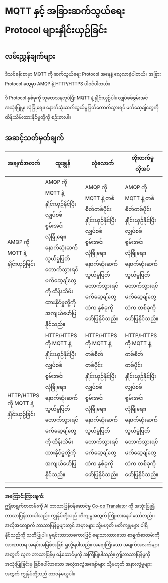 <!--
CO_OP_TRANSLATOR_METADATA:
{
  "original_hash": "0d4033cdd7b5b5475c63770102e38480",
  "translation_date": "2025-08-28T17:14:28+00:00",
  "source_file": "1-getting-started/lessons/4-connect-internet/assignment.md",
  "language_code": "my"
}
-->
# MQTT နှင့် အခြားဆက်သွယ်ရေး Protocol များနှိုင်းယှဉ်ခြင်း

## လမ်းညွှန်ချက်များ

ဒီသင်ခန်းစာမှာ MQTT ကို ဆက်သွယ်ရေး Protocol အနေနဲ့ လေ့လာခဲ့ပါတယ်။ အခြား Protocol တွေမှာ AMQP နဲ့ HTTP/HTTPS ပါဝင်ပါတယ်။

ဒီ Protocol နှစ်ခုကို သုတေသနလုပ်ပြီး MQTT နဲ့ နှိုင်းယှဉ်ပါ။ လျှပ်စစ်စွမ်းအင်အသုံးပြုမှု၊ လုံခြုံရေး၊ နောက်ဆုံးဆက်သွယ်မှုပြတ်တောက်သွားရင် မက်ဆေ့ချ်တွေကို ထိန်းသိမ်းထားနိုင်မှုတို့ကို စဉ်းစားပါ။

## အဆင့်သတ်မှတ်ချက်

| အချက်အလက် | ထူးချွန် | လုံလောက် | တိုးတက်မှုလိုအပ် |
| -------- | --------- | -------- | ----------------- |
| AMQP ကို MQTT နဲ့ နှိုင်းယှဉ်ခြင်း | AMQP ကို MQTT နဲ့ နှိုင်းယှဉ်နိုင်ပြီး လျှပ်စစ်စွမ်းအင်၊ လုံခြုံရေး၊ နောက်ဆုံးဆက်သွယ်မှုပြတ်တောက်သွားရင် မက်ဆေ့ချ်တွေကို ထိန်းသိမ်းထားနိုင်မှုတို့ကို အကျယ်ဖော်ပြနိုင်သည်။ | AMQP ကို MQTT နဲ့ တစ်စိတ်တစ်ပိုင်း နှိုင်းယှဉ်နိုင်ပြီး လျှပ်စစ်စွမ်းအင်၊ လုံခြုံရေး၊ နောက်ဆုံးဆက်သွယ်မှုပြတ်တောက်သွားရင် မက်ဆေ့ချ်တွေထဲက နှစ်ခုကို ဖော်ပြနိုင်သည်။ | AMQP ကို MQTT နဲ့ တစ်စိတ်တစ်ပိုင်း နှိုင်းယှဉ်နိုင်ပြီး လျှပ်စစ်စွမ်းအင်၊ လုံခြုံရေး၊ နောက်ဆုံးဆက်သွယ်မှုပြတ်တောက်သွားရင် မက်ဆေ့ချ်တွေထဲက တစ်ခုကို ဖော်ပြနိုင်သည်။ |
| HTTP/HTTPS ကို MQTT နဲ့ နှိုင်းယှဉ်ခြင်း | HTTP/HTTPS ကို MQTT နဲ့ နှိုင်းယှဉ်နိုင်ပြီး လျှပ်စစ်စွမ်းအင်၊ လုံခြုံရေး၊ နောက်ဆုံးဆက်သွယ်မှုပြတ်တောက်သွားရင် မက်ဆေ့ချ်တွေကို ထိန်းသိမ်းထားနိုင်မှုတို့ကို အကျယ်ဖော်ပြနိုင်သည်။ | HTTP/HTTPS ကို MQTT နဲ့ တစ်စိတ်တစ်ပိုင်း နှိုင်းယှဉ်နိုင်ပြီး လျှပ်စစ်စွမ်းအင်၊ လုံခြုံရေး၊ နောက်ဆုံးဆက်သွယ်မှုပြတ်တောက်သွားရင် မက်ဆေ့ချ်တွေထဲက နှစ်ခုကို ဖော်ပြနိုင်သည်။ | HTTP/HTTPS ကို MQTT နဲ့ တစ်စိတ်တစ်ပိုင်း နှိုင်းယှဉ်နိုင်ပြီး လျှပ်စစ်စွမ်းအင်၊ လုံခြုံရေး၊ နောက်ဆုံးဆက်သွယ်မှုပြတ်တောက်သွားရင် မက်ဆေ့ချ်တွေထဲက တစ်ခုကို ဖော်ပြနိုင်သည်။ |

---

**အကြောင်းကြားချက်**:  
ဤစာရွက်စာတမ်းကို AI ဘာသာပြန်ဝန်ဆောင်မှု [Co-op Translator](https://github.com/Azure/co-op-translator) ကို အသုံးပြု၍ ဘာသာပြန်ထားပါသည်။ ကျွန်ုပ်တို့သည် တိကျမှုအတွက် ကြိုးစားနေပါသော်လည်း၊ အလိုအလျောက် ဘာသာပြန်မှုများတွင် အမှားများ သို့မဟုတ် မတိကျမှုများ ပါရှိနိုင်သည်ကို သတိပြုပါ။ မူရင်းဘာသာစကားဖြင့် ရေးသားထားသော စာရွက်စာတမ်းကို အာဏာတရ အရင်းအမြစ်အဖြစ် ရှုလို့ရပါသည်။ အရေးကြီးသော အချက်အလက်များအတွက် လူက ဘာသာပြန်မှု ဝန်ဆောင်မှုကို အကြံပြုပါသည်။ ဤဘာသာပြန်မှုကို အသုံးပြုခြင်းမှ ဖြစ်ပေါ်လာသော အလွဲအလွဲအချော်များ သို့မဟုတ် အနားလွဲမှုများအတွက် ကျွန်ုပ်တို့သည် တာဝန်မယူပါ။